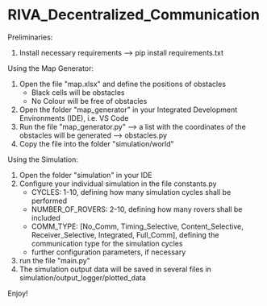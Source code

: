 # RIVA_Decentralized_Communication

Preliminaries:
  1. Install necessary requirements --> pip install requirements.txt

Using the Map Generator:
  1. Open the file "map.xlsx" and define the positions of obstacles
       - Black cells will be obstacles
       - No Colour will be free of obstacles
  2. Open the folder "map_generator" in your Integrated Development Environments (IDE), i.e. VS Code
  3. Run the file "map_generator.py" --> a list with the coordinates of the obstacles will be generated --> obstacles.py
  4. Copy the file into the folder "simulation/world"

Using the Simulation:
  1. Open the folder "simulation" in your IDE
  2. Configure your individual simulation in the file constants.py
       - CYCLES: 1-10, defining how many simulation cycles shall be performed
       - NUMBER_OF_ROVERS: 2-10, defining how many rovers shall be included
       - COMM_TYPE: [No_Comm, Timing_Selective, Content_Selective, Receiver_Selective, Integrated, Full_Comm], defining the communication type for the simulation cycles
       - further configuration parameters, if necessary
  3. run the file "main.py"
  4. The simulation output data will be saved in several files in simulation/output_logger/plotted_data

Enjoy!
